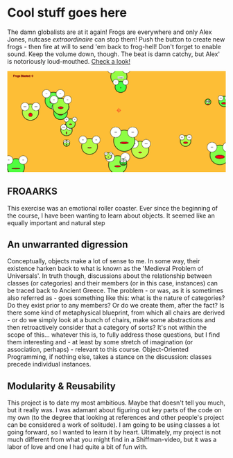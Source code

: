 # Cool stuff goes here
The damn globalists are at it again! Frogs are everywhere and only Alex Jones, nutcase <i>extraordinaire</i> can stop them! Push the button to create new frogs - then fire at will to send 'em back to frog-hell! Don't forget to enable sound. Keep the volume down, though. The beat is damn catchy, but Alex' is notoriously loud-mouthed. [Check a look!](https://cdn.rawgit.com/Magnusaur/aesth-prog/8a132922/mini_ex/mini_ex5/scum_index.html)

![alt](https://github.com/Magnusaur/aesth-prog/blob/master/mini_ex/mini_ex5/scum_screenshot.png)

## FROAARKS
This exercise was an emotional roller coaster. Ever since the beginning of the course, I have been wanting to learn about objects. It seemed like an equally important and natural step 

## An unwarranted digression
Conceptually, objects make a lot of sense to me. In some way, their existence harken back to what is known as the 'Medieval Problem of Universals'. In truth though, discussions about the relationship between classes (or categories) and their members (or in this case, instances) can be traced back to Ancient Greece. The problem - or was, as it is sometimes also referred as - goes something like this: what is the nature of categories? Do they exist prior to any members? Or do we create them, after the fact? Is there some kind of metaphysical blueprint, from which all chairs are derived - or do we simply look at a bunch of chairs, make some abstractions and then retroactively consider that a category of sorts? It's not within the scope of this... whatever this is, to fully address those questions, but I find them interesting and - at least by some stretch of imagination (or association, perhaps) - relevant to this course. Object-Oriented Programming, if nothing else, takes a stance on the discussion: classes precede individual instances.

## Modularity & Reusability
This project is to date my most ambitious. Maybe that doesn't tell you much, but it really was. I was adamant about figuring out key parts of the code on my own (to the degree that looking at references and other people's project can be considered a work of solitude). I am going to be using classes a lot going forward, so I wanted to learn it by heart. Ultimately, my project is not much different from what you might find in a Shiffman-video, but it was a labor of love and one I had quite a bit of fun with. 
